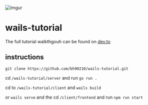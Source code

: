 ![Imgur](https://i.imgur.com/B5NHvWX.png)

# wails-tutorial

The full tutorial walkthgouh can be found on [dev.to](link)

## instructions

`git clone https://github.com/bh90210/wails-tutorial.git`

cd `/wails-tutorial/server` and run `go run .`

cd to `/wails-tutorial/client` and `wails build`

or `wails serve` and the cd `/client/frontend` and run `npm run start`
